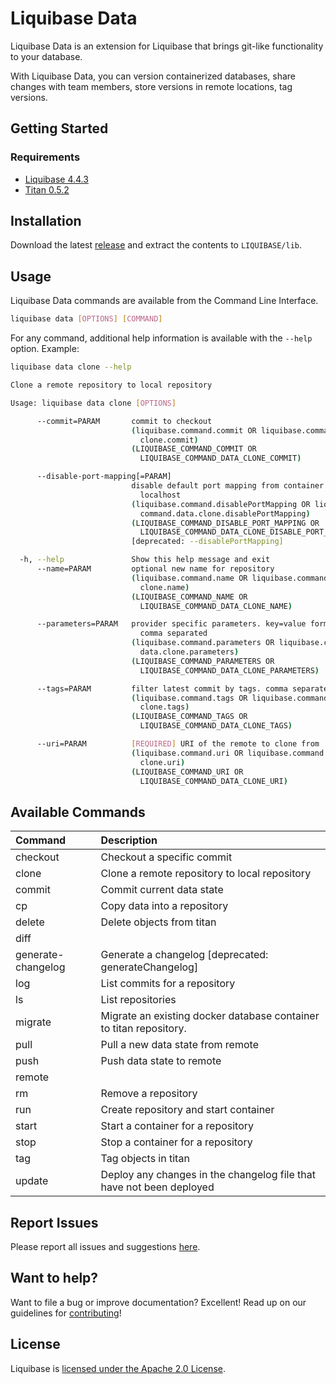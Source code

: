 # Liquibase Data

Liquibase Data is an extension for Liquibase that brings git-like functionality to your database.

With Liquibase Data, you can version containerized databases, share changes with team members, store versions in remote locations, tag versions.

## Getting Started
### Requirements
*  [Liquibase 4.4.3](https://github.com/liquibase/liquibase/releases)
*  [Titan 0.5.2](https://github.com/titan-data/titan/releases)

## Installation
Download the latest [release](https://github.com/liquibase/liquibase-data/releases) and extract the contents to `LIQUIBASE/lib`.

## Usage
Liquibase Data commands are available from the Command Line Interface. 
```bash
liquibase data [OPTIONS] [COMMAND]
```

For any command, additional help information is available with the `--help` option. Example:
```bash
liquibase data clone --help

Clone a remote repository to local repository

Usage: liquibase data clone [OPTIONS]

      --commit=PARAM       commit to checkout
                           (liquibase.command.commit OR liquibase.command.data.
                             clone.commit)
                           (LIQUIBASE_COMMAND_COMMIT OR
                             LIQUIBASE_COMMAND_DATA_CLONE_COMMIT)

      --disable-port-mapping[=PARAM]
                           disable default port mapping from container to
                             localhost
                           (liquibase.command.disablePortMapping OR liquibase.
                             command.data.clone.disablePortMapping)
                           (LIQUIBASE_COMMAND_DISABLE_PORT_MAPPING OR
                             LIQUIBASE_COMMAND_DATA_CLONE_DISABLE_PORT_MAPPING)
                           [deprecated: --disablePortMapping]

  -h, --help               Show this help message and exit
      --name=PARAM         optional new name for repository
                           (liquibase.command.name OR liquibase.command.data.
                             clone.name)
                           (LIQUIBASE_COMMAND_NAME OR
                             LIQUIBASE_COMMAND_DATA_CLONE_NAME)

      --parameters=PARAM   provider specific parameters. key=value format.
                             comma separated
                           (liquibase.command.parameters OR liquibase.command.
                             data.clone.parameters)
                           (LIQUIBASE_COMMAND_PARAMETERS OR
                             LIQUIBASE_COMMAND_DATA_CLONE_PARAMETERS)

      --tags=PARAM         filter latest commit by tags. comma separated
                           (liquibase.command.tags OR liquibase.command.data.
                             clone.tags)
                           (LIQUIBASE_COMMAND_TAGS OR
                             LIQUIBASE_COMMAND_DATA_CLONE_TAGS)

      --uri=PARAM          [REQUIRED] URI of the remote to clone from
                           (liquibase.command.uri OR liquibase.command.data.
                             clone.uri)
                           (LIQUIBASE_COMMAND_URI OR
                             LIQUIBASE_COMMAND_DATA_CLONE_URI)

```

## Available Commands
|Command |Description |
|:--- | :--- |
|checkout |Checkout a specific commit |
|clone |Clone a remote repository to local repository |
|commit |Commit current data state |
|cp |Copy data into a repository |
|delete |Delete objects from titan |
|diff | |
|generate-changelog |Generate a changelog [deprecated: generateChangelog] |
|log |List commits for a repository |
|ls |List repositories |
|migrate |Migrate an existing docker database container to titan repository. |
|pull |Pull a new data state from remote |
|push |Push data state to remote |
|remote | |
|rm |Remove a repository |
|run |Create repository and start container |
|start |Start a container for a repository |
|stop |Stop a container for a repository |
|tag |Tag objects in titan |
|update |Deploy any changes in the changelog file that have not been deployed |

## Report Issues
Please report all issues and suggestions [here](https://github.com/liquibase/liquibase-data/issues).

## Want to help?
Want to file a bug or improve documentation? Excellent! Read up on our guidelines for [contributing](https://www.liquibase.org/community/index.html)!

## License
Liquibase is [licensed under the Apache 2.0 License](https://github.com/liquibase/liquibase-data/blob/main/LICENSE).

